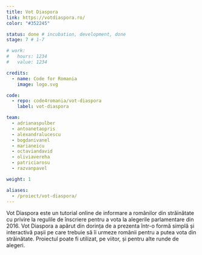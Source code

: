 ```yaml
---
title: Vot Diaspora
link: https://votdiaspora.ro/
color: "#352245"

status: done # incubation, development, done
stage: 7 # 1-7

# work:
#   hours: 1234
#   value: 1234

credits:
  - name: Code for Romania
    image: logo.svg

code:
  - repo: code4romania/vot-diaspora
    label: vot-diaspora

team:
  - adrianaspulber
  - antoanetaopris
  - alexandralucescu
  - bogdanivanel
  - marianeicu
  - octaviandavid
  - oliviavereha
  - patriciarosu
  - razvanpavel

weight: 1

aliases:
  - /proiect/vot-diaspora/
---
```

Vot Diaspora este un tutorial online de informare a românilor din străinătate cu privire la regulile de înscriere pentru a vota la alegerile parlamentare din 2016. Vot Diaspora a apărut din dorința de a prezenta într-o formă simplă și interactivă pașii pe care trebuie să îi urmeze românii pentru a putea vota din străinătate. Proiectul poate fi utilizat, pe viitor, și pentru alte runde de alegeri.
